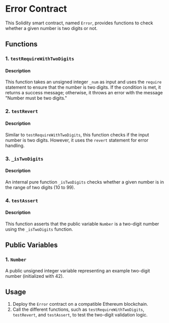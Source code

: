 # Error Contract

This Solidity smart contract, named `Error`, provides functions to check whether a given number is two digits or not.

## Functions

### 1. `testRequireWithTwoDigits`

#### Description

This function takes an unsigned integer `_num` as input and uses the `require` statement to ensure that the number is two digits. If the condition is met, it returns a success message; otherwise, it throws an error with the message "Number must be two digits."

### 2. `testRevert`

#### Description

Similar to `testRequireWithTwoDigits`, this function checks if the input number is two digits. However, it uses the `revert` statement for error handling.

### 3. `_isTwoDigits`

#### Description

An internal pure function `_isTwoDigits` checks whether a given number is in the range of two digits (10 to 99).

### 4. `testAssert`

#### Description

This function asserts that the public variable `Number` is a two-digit number using the `_isTwoDigits` function.

## Public Variables

### 1. `Number`

A public unsigned integer variable representing an example two-digit number (initialized with 42).

## Usage

1. Deploy the `Error` contract on a compatible Ethereum blockchain.
2. Call the different functions, such as `testRequireWithTwoDigits`, `testRevert`, and `testAssert`, to test the two-digit validation logic.

